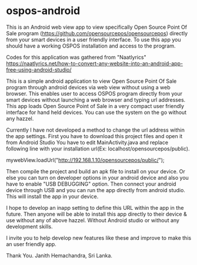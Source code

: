 # ospos-android
This is an Android web view app to view specifically Open Source Point Of Sale program (https://github.com/opensourcepos/opensourcepos) directly from your smart devices in a user friendly interface.
To use this app you should have a working OSPOS installation and access to the program. 

Codes for this application was gathered from "Naatlyrics" https://naatlyrics.net/how-to-convert-any-website-into-an-android-app-free-using-android-studio/

This is a simple android application to view Open Source Point Of Sale program through android devices via web view without using a web browser.
This enables user to access OSPOS program directly from your smart devices without launching a web browser and typing url addresses.
This app loads Open Source Point of Sale in a very compact user friendly interface for hand held devices. You can use the system on the go without any hazzel.

Currently I have not developed a method to change the url address within the app settings. 
First you have to download this project files and open it from Android Studio
You have to edit MainActivity.java and replace following line with your installation url(Ex: localhost/opensourcepos/public).

mywebView.loadUrl("http://192.168.1.10/opensourcepos/public/");

Then compile the project and build an apk file to install on your device. 
Or else you can turn on developer options in your android device and also you have to enable "USB DEBUGGING" option.
Then connect your android device through USB and you can run the app directly from android studio. This will install the app in your device.

I hope to develop an inapp setting to define this URL within the app in the future. Then anyone will be able to install this app directly to their device & use without any of above hazzel.
Without Android studio or without any development skills. 

I invite you to help develop new features like these and improve to make this an user friendly app.

Thank You.
Janith Hemachandra, Sri Lanka.
